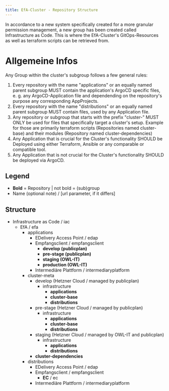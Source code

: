 ```yaml
---
title: EfA-Cluster - Repository Structure
---
```


In accordance to a new system specifically created for a more granular permission management, a new group has been created called Infrastructure as Code. This is where the EfA-Cluster's GitOps-Resources as well as terraform scripts can be retrieved from.

# Allgemeine Infos

Any Group within the cluster's subgroup follows a few general rules:

1. Every repository with the name "applications" or an equally named parent subgroup MUST contain the application's ArgoCD specific files, e. g. any ArgoCD-Application file and dependending on the repository's purpose any corresponding AppProjects.
2. Every repository with the name "distributions" or an equally named parent subgroup MUST contain files, used by any Application file.
3. Any repository or subgroup that starts with the prefix "cluster-" MUST ONLY be used for files that specifically target a cluster's setup. Example for those are primarily terraform scripts (Repositories named cluster-base) and their modules (Repository named cluster-dependencies)
4. Any Application that is crucial for the Cluster's functionality SHOULD be Deployed using either Terraform, Ansible or any comparable or compatible tool.
5. Any Application that is not crucial for the Cluster's functionality SHOULD be deployed via ArgoCD.

## Legend

- **Bold** = Repository | not bold = (sub)group
- Name (optional note) / \[url parameter, if it differs\]

## Structure

- Infrastructure as Code / iac
    - EfA / efa
        - applications
            - EDelivery Access Point / edap
            - Empfangsclient / empfangsclient
                - **develop (publicplan)**
                - **pre-stage (publicplan)**
                - **staging (OWL-IT)**
                - **production (OWL-IT)**
            - Intermedi&auml;re Plattform / intermediaryplatform
        - cluster-meta
            - develop (Hetzner Cloud / managed by publicplan)
                - infrastructure
                    - **applications**
                    - **cluster-base**
                    - **distributions**
            - pre-stage (Hetzner Cloud / managed by publicplan)
                - infrastructure
                    - **applications**
                    - **cluster-base**
                    - **distributions**
            - staging (Hetzner Cloud / managed by OWL-IT and publicplan)
                - infrastructure
                    - **applications**
                    - **distributions**
            - **cluster-dependencies**
        - distributions
            - EDelivery Access Point / edap
            - Empfangsclient / empfangsclient
                - **EC** / ec
            - Intermediäre Plattform / intermediaryplatform